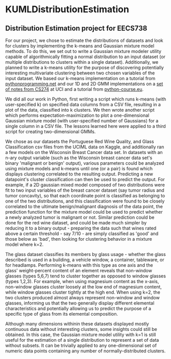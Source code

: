# KUMLDistributionEstimation
## Distribution Estimation project for EECS738


For our project, we chose to estimate the distributions of datasets and look for clusters by implementing the k-means and Gaussian mixture model methods.
To do this, we set out to write a Gaussian mixture modeler utility capable of algorithmically fitting a normal distribution to an input dataset (or multiple distributions to clusters within a single dataset).
Additionally, we planned to write a k-means utility for the purpose of discovering potentially interesting multivariate clustering between two chosen variables of the input dataset.
We based our k-means implementation on a tutorial from [pythonprogramming.net](https://pythonprogramming.net/k-means-from-scratch-machine-learning-tutorial/) and our 1D and 2D GMM implementations on a [set of notes from CS274](https://www.ics.uci.edu/~smyth/courses/cs274/notes/EMnotes.pdf) at UCI and a tutorial from [python-course.eu](https://www.python-course.eu/expectation_maximization_and_gaussian_mixture_models.php).

We did all our work in Python, first writing a script which runs k-means (with user-specified k) on specified data columns from a CSV file, resulting in a plot of the data, classified into k clusters. We then wrote another script which performs expectation-maximization to plot a one-dimensional Gaussian mixture model (with user-specified number of Gaussians) for a single column in a CSV file. The lessons learned here were applied to a third script for creating two-dimensional GMMs.

We chose as our datasets the Portuguese Red Wine Quality, and Glass Classification csv files from the UCIML data on Kaggle, and additionally ran a few models on the Wisconsin Breast Cancer data set.
In datasets with an n-ary output variable (such as the Wisconsin breast cancer data set's binary 'malignant or benign' output), various parameters could be analyzed using mixture models and k-means until one (or a pair) is found which displays clustering correlated to the resulting output. Predicting a new datapoint's cluster classification can then be used to predict the output. For example, if a 2D gaussian mixed model composed of two distributions were fit to two input variables of the breast cancer dataset (say tumor radius and tumor concavity), so that each coordinate point is classified as belonging to one of the two distributions, and this classification were found to be closely correlated to the ultimate benign/malignant diagnosis of the data point, the prediction function for the mixture model could be used to predict whether a newly analyzed tumor is malignant or not. Similar prediction could be done for the red wine dataset, and could be made much simpler by reducing it to a binary output - preparing the data such that wines rated above a certain threshold - say 7/10 - are simply classified as 'good' and those below as 'bad', then looking for clustering behavior in a mixture model where k=2.

The glass dataset classifies its members by glass usage -
whether the glass described is used in a building, a vehicle window, a container, tableware, or for headlamps.
Performing k-means with this type as one axis and the glass' weight-percent content of an element reveals 
that non-window glasses (types 5,6,7) tend to cluster together as opposed to window glasses (types 1,2,3).
For example, when using magnesium content as the x-axis, non-window glasses cluster loosely at the low end of magnesium content,
while window glasses cluster tightly at the high end. When using k=2, the two clusters produced almost always represent
non-window and window glasses, informing us that the two generally display different elemental characteristics and potentially allowing us to predict the purpose of a specific type of glass from its elemental composition.

Although many dimensions withinin these datasets displayed mostly continuous data without interesting clusters, 
some insights could still be obtained. In this case, the Gaussian mixture model utility with k=1 is still useful for the estimation of a single distribution to represent a set of data without subsets. It can be trivially applied to any one-dimensional set of numeric data points containing any number of normally-distributed clusters.